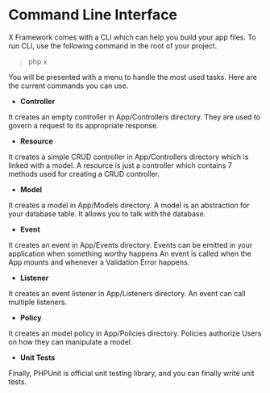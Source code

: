 # Command Line Interface

X Framework comes with a CLI which can help you build your 
app files. To run CLI, use the following command in the
root of your project.

> php x

You will be presented with a menu to handle the most used
tasks. Here are the current commands you can use.

- **Controller**

It creates an empty controller in App/Controllers directory.
They are used to govern a request to its appropriate response.

- **Resource**

It creates a simple CRUD controller in App/Controllers 
directory which is linked with a model. A resource is just a
controller which contains 7 methods used for creating a
CRUD controller.

- **Model**

It creates a model in App/Models directory. A model is an
abstraction for your database table. It allows you to
talk with the database.

- **Event**

It creates an event in App/Events directory. Events can be
emitted in your application when something worthy happens
An event is called when the App mounts and whenever a
Validation Error happens.

- **Listener**

It creates an event listener in App/Listeners directory. An
event can call multiple listeners.

- **Policy**

It creates an model policy in App/Policies directory.
Policies authorize Users on how they can manipulate a
model.

- **Unit Tests**

Finally, PHPUnit is official unit testing library, and
you can finally write unit tests.
